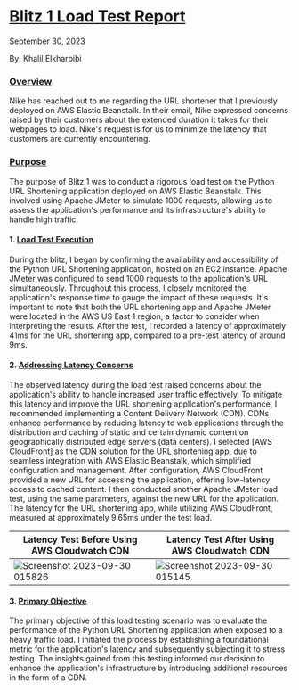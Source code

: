 # <ins>Blitz 1 Load Test Report</ins>

September 30, 2023

By:  Khalil Elkharbibi


### <ins>Overview</ins>

Nike has reached out to me regarding the URL shortener that I previously deployed on AWS Elastic Beanstalk. In their email, Nike expressed concerns raised by their customers about the extended duration it takes for their webpages to load. Nike's request is for us to minimize the latency that customers are currently encountering.

### <ins>Purpose</ins>

The purpose of Blitz 1 was to conduct a rigorous load test on the Python URL Shortening application deployed on AWS Elastic Beanstalk. This involved using Apache JMeter to simulate 1000 requests, allowing us to assess the application's performance and its infrastructure's ability to handle high traffic.


#### 1. <ins>Load Test Execution</ins>

During the blitz, I began by confirming the availability and accessibility of the Python URL Shortening application, hosted on an EC2 instance. Apache JMeter was configured to send 1000 requests to the application's URL simultaneously. Throughout this process, I closely monitored the application's response time to gauge the impact of these requests. It's important to note that both the URL shortening app and Apache JMeter were located in the AWS US East 1 region, a factor to consider when interpreting the results. After the test, I recorded a latency of approximately 41ms for the URL shortening app, compared to a pre-test latency of around 9ms.


#### 2. <ins>Addressing Latency Concerns</ins>

The observed latency during the load test raised concerns about the application's ability to handle increased user traffic effectively. To mitigate this latency and improve the URL shortening application's performance, I recommended implementing a Content Delivery Network (CDN). CDNs enhance performance by reducing latency to web applications through the distribution and caching of static and certain dynamic content on geographically distributed edge servers (data centers). I selected [AWS CloudFront] as the CDN solution for the URL shortening app, due to seamless integration with AWS Elastic Beanstalk, which simplified configuration and management. After configuration, AWS CloudFront provided a new URL for accessing the application, offering low-latency access to cached content. I then conducted another Apache JMeter load test, using the same parameters, against the new URL for the application. The latency for the URL shortening app, while utilizing AWS CloudFront, measured at approximately 9.65ms under the test load.


 | Latency Test Before Using AWS Cloudwatch CDN                 | Latency Test After Using AWS Cloudwatch CDN               |
 | ----------------------------------- | ----------------------------------- |
 | ![Screenshot 2023-09-30 015826](https://github.com/atlas-lion91/Blitz1/assets/140761974/50b1b2fc-98ec-4da8-9b78-6ae6d7fae57e) | ![Screenshot 2023-09-30 015145](https://github.com/atlas-lion91/Blitz1/assets/140761974/52c6847d-a2d9-4631-81ea-03b41cb6e2f8) |



#### 3. <ins>Primary Objective</ins>

The primary objective of this load testing scenario was to evaluate the performance of the Python URL Shortening application when exposed to a heavy traffic load. I initiated the process by establishing a foundational metric for the application's latency and subsequently subjecting it to stress testing. The insights gained from this testing informed our decision to enhance the application's infrastructure by introducing additional resources in the form of a CDN.
